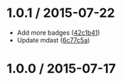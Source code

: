 <!--remark setext-->

<!--lint disable no-multiple-toplevel-headings -->

1.0.1 / 2015-07-22
==================

*   Add more badges ([42c1b41](https://github.com/wooorm/is-badge/commit/42c1b41))
*   Update mdast ([6c77c5a](https://github.com/wooorm/is-badge/commit/6c77c5a))

1.0.0 / 2015-07-17
==================
